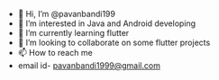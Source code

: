 - 👋 Hi, I’m @pavanbandi199
- 👀 I’m interested in Java and Android developing
- 🌱 I’m currently learning flutter
- 💞️ I’m looking to collaborate on some flutter projects
- 📫 How to reach me 
- email id- pavanbandi1999@gmail.com

<!---
pavanbandi199/pavanbandi199 is a ✨ special ✨ repository because its `README.md` (this file) appears on your GitHub profile.
You can click the Preview link to take a look at your changes.
--->
